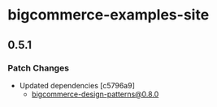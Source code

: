 # bigcommerce-examples-site

## 0.5.1

### Patch Changes

- Updated dependencies [c5796a9]
  - bigcommerce-design-patterns@0.8.0
